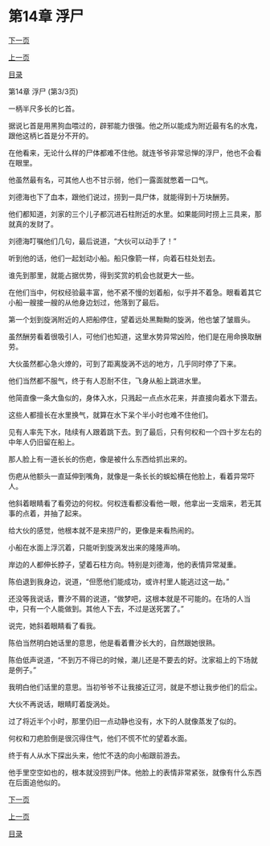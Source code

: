 <h1>第14章   浮尸</h1>
            <div><p><a href="./0042_%E7%AC%AC15%E7%AB%A0_%E7%93%B7%E5%9D%9B.md">下一页</a></p><p><a href="./0040_%E7%AC%AC14%E7%AB%A0_%E6%B5%AE%E5%B0%B8.md">上一页</a></p><p><a href="../">目录</a></p></div>
            <div><p>第14章   浮尸 (第3/3页)</p><p>一柄半尺多长的匕首。</p><p>据说匕首是用黑狗血喂过的，辟邪能力很强。他之所以能成为附近最有名的水鬼，跟他这柄匕首是分不开的。</p><p>在他看来，无论什么样的尸体都难不住他。就连爷爷非常忌惮的浮尸，他也不会看在眼里。</p><p>他虽然最有名，可其他人也不甘示弱，他们一露面就憋着一口气。</p><p>刘德海也下了血本，跟他们说过，捞到一具尸体，就能得到十万块酬劳。</p><p>他们都知道，刘家的三个儿子都沉进石柱附近的水里。如果能同时捞上三具来，那就真的发财了。</p><p>刘德海叮嘱他们几句，最后说道，“大伙可以动手了！”</p><p>听到他的话，他们一起划动小船。船只像箭一样，向着石柱处划去。</p><p>谁先到那里，就能占据优势，得到奖赏的机会也就更大一些。</p><p>在他们当中，何权经验最丰富，他不紧不慢的划着船，似乎并不着急。眼看着其它小船一艘接一艘的从他身边划过，他落到了最后。</p><p>第一个划到旋涡附近的人把船停住，望着远处黑黝黝的旋涡，他也皱了皱眉头。</p><p>虽然酬劳看着很吸引人，可他们也知道，这里水势异常凶险，他们是在用命换取酬劳。</p><p>大伙虽然都心急火燎的，可到了距离旋涡不远的地方，几乎同时停了下来。</p><p>他们当然都不服气，终于有人忍耐不住，飞身从船上跳进水里。</p><p>他简直像一条大鱼似的，身体入水，只溅起一点点水花来，并直接向着水下潜去。</p><p>这些人都擅长在水里换气，就算在水下呆个半小时也难不住他们。</p><p>见有人率先下水，陆续有人跟着跳下去。到了最后，只有何权和一个四十岁左右的中年人仍旧留在船上。</p><p>那人脸上有一道长长的伤疤，像是被什么东西给抓出来的。</p><p>伤疤从他额头一直延伸到嘴角，就像是一条长长的蜈蚣横在他脸上，看着异常吓人。</p><p>他斜着眼睛看了看旁边的何权。何权连看都没看他一眼，他拿出一支烟来，若无其事的点着，并抽了起来。</p><p>给大伙的感觉，他根本就不是来捞尸的，更像是来看热闹的。</p><p>小船在水面上浮沉着，只能听到旋涡发出来的隆隆声响。</p><p>岸边的人都伸长脖子，望着石柱方向。特别是刘德海，他的表情异常凝重。</p><p>陈伯退到我身边，说道，“但愿他们能成功，或许村里人能逃过这一劫。”</p><p>还没等我说话，曹汐不屑的说道，“做梦吧，这根本就是不可能的。在场的人当中，只有一个人能做到。其他人下去，不过是送死罢了。”</p><p>说完，她斜着眼睛看了看我。</p><p>陈伯当然明白她话里的意思，他是看着曹汐长大的，自然跟她很熟。</p><p>陈伯低声说道，“不到万不得已的时候，潮儿还是不要去的好。沈家祖上的下场就是例子。”</p><p>我明白他们话里的意思。当初爷爷不让我接近辽河，就是不想让我步他们的后尘。</p><p>大伙不再说话，眼睛盯着旋涡处。</p><p>过了将近半个小时，那里仍旧一点动静也没有，水下的人就像蒸发了似的。</p><p>何权和刀疤脸倒是很沉得住气，他们不慌不忙的望着水面。</p><p>终于有人从水下探出头来，他忙不迭的向小船跟前游去。</p><p>他手里空空如也的，根本就没捞到尸体。他脸上的表情非常紧张，就像有什么东西在后面追他似的。</p></div>
            <div><p><a href="./0042_%E7%AC%AC15%E7%AB%A0_%E7%93%B7%E5%9D%9B.md">下一页</a></p><p><a href="./0040_%E7%AC%AC14%E7%AB%A0_%E6%B5%AE%E5%B0%B8.md">上一页</a></p><p><a href="../">目录</a></p></div>